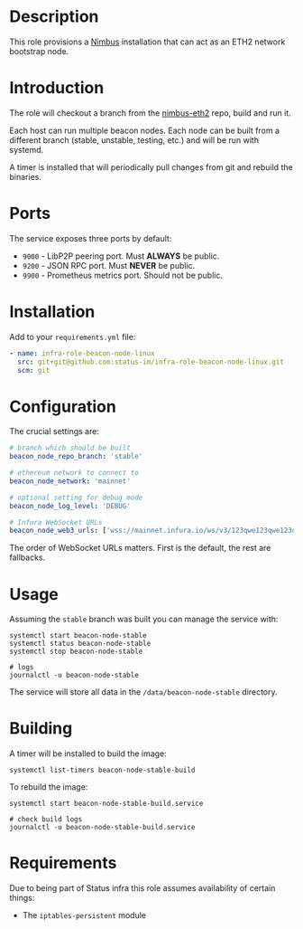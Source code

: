 # Description

This role provisions a [Nimbus](https://nimbus.status.im/) installation that can act as an ETH2 network bootstrap node.

# Introduction

The role will checkout a branch from the
[nimbus-eth2](https://github.com/status-im/nimbus-eth2) repo, build and run it.

Each host can run multiple beacon nodes. Each node can be built from a different
branch (stable, unstable, testing, etc.) and will be run with systemd.

A timer is installed that will periodically pull changes from git and rebuild
the binaries.

# Ports

The service exposes three ports by default:

* `9000` - LibP2P peering port. Must __ALWAYS__ be public.
* `9200` - JSON RPC port. Must __NEVER__ be public.
* `9900` - Prometheus metrics port. Should not be public.

# Installation

Add to your `requirements.yml` file:

```yaml
- name: infra-role-beacon-node-linux
  src: git+git@github.com:status-im/infra-role-beacon-node-linux.git
  scm: git
```

# Configuration

The crucial settings are:

```yaml
# branch which should be built
beacon_node_repo_branch: 'stable'

# ethereum network to connect to
beacon_node_network: 'mainnet'

# optional setting for debug mode
beacon_node_log_level: 'DEBUG'

# Infura WebSocket URLs
beacon_node_web3_urls: ['wss://mainnet.infura.io/ws/v3/123qwe123qwe123qwe']
```

The order of WebSocket URLs matters. First is the default, the rest are fallbacks.

# Usage

Assuming the `stable` branch was built you can manage the service with:

```
systemctl start beacon-node-stable
systemctl status beacon-node-stable
systemctl stop beacon-node-stable

# logs
journalctl -u beacon-node-stable
```

The service will store all data in the `/data/beacon-node-stable` directory.

# Building

A timer will be installed to build the image:

```
systemctl list-timers beacon-node-stable-build
```

To rebuild the image:

```
systemctl start beacon-node-stable-build.service

# check build logs
journalctl -u beacon-node-stable-build.service
```

# Requirements

Due to being part of Status infra this role assumes availability of certain things:

* The `iptables-persistent` module
